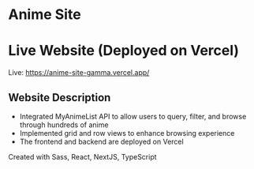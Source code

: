 # Anime Site

# Live Website (Deployed on Vercel)
Live: https://anime-site-gamma.vercel.app/

## Website Description
- Integrated MyAnimeList API to allow users to query, filter, and browse through hundreds of anime
- Implemented grid and row views to enhance browsing experience
- The frontend and backend are deployed on Vercel

<!-- ## How to run project on localhost
- git clone https://github.com/joeyhwang/sneaker-ecommerce-web.git
- In sneaker-ecommerce-web directory, open terminal and use "npm i" to install dependencies
- cd to frontend directory and use "npm i" to install dependencies
- Create .env files in sneaker-ecommerce-web directory and frontend folder, directions are listed below
- Follow all steps below to run the project correctly.

## Below is an image of where the two .env files should be.
![image](https://user-images.githubusercontent.com/19678167/132264134-b2c44a9d-944c-464d-9efd-ab1bee067fbf.png)
 -->
<!-- 
## sneaker-ecommerce-web/ directory .env file (these are mandatory in order to run the project.)
The left side are the env variable names, which must be exactly this. The right side is static unless it states YOUR___, which means you must use your api keys (Google, Stripe, Facebook) and MONGODB connection url.

- PORT = 5000
- MONGO_URI = YOUR_MONGO_DB_CONNECTION
- GOOGLE_CLIENT_ID = YOUR_GOOGLE_CLIENT_ID
- GOOGLE_CLIENT_SECRET = YOUR_GOOGLE_CLIENT_SECRET
- FACEBOOK_APP_ID = YOUR_FACEBOOK_APP_ID (Note: facebook login will not work on localhost since facebook login requires https)
- FACEBOOK_APP_SECRET = YOUR_FACEBOOK_APP_SECRET
- SECRET = ANYTHING
- STRIPE_API = YOUR_STRIPE_sk_test
- STRIPE_ENDPOINT_SECRET = YOUR_STRIPE_whsec
- FRONTEND_URL = http://localhost:3000/
- NODE_ENV = development

## frontend/ directory .env variables (these are mandatory in order to run the project.)
- REACT_APP_PUBLISHABLE_KEY = YOUR_STRIPE_pk_test
- REACT_APP_SERVER_URL = http://localhost:5000

## Change Google and Facebook form action in frontend/src/components/Auth/Auth.js (this will redirect to the correct google callback to login)
- Change the form action of Google and Facebook to http://localhost:5000/auth/google and http://localhost:5000/auth/facebook respectively. The image below is what it should look like now.
![image](https://user-images.githubusercontent.com/19678167/132263243-9aa31711-76ce-467b-a303-1be5052906b6.png)
 -->

Created with Sass, React, NextJS, TypeScript
